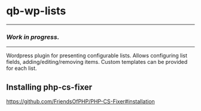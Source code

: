 # qb-wp-lists

---

### *Work in progress.*

---

Wordpress plugin for presenting configurable lists. Allows configuring list fields, adding/editing/removing items. Custom templates can be provided for each list.


## Installing php-cs-fixer

https://github.com/FriendsOfPHP/PHP-CS-Fixer#installation
